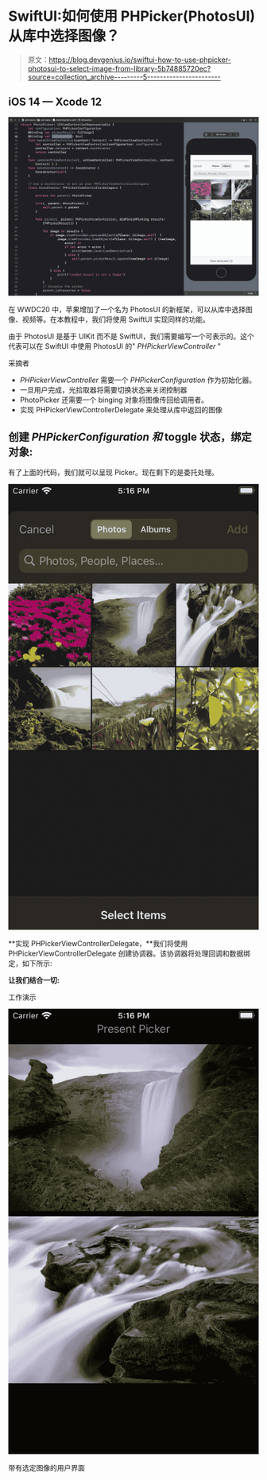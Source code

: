 # SwiftUI:如何使用 PHPicker(PhotosUI)从库中选择图像？

> 原文：<https://blog.devgenius.io/swiftui-how-to-use-phpicker-photosui-to-select-image-from-library-5b74885720ec?source=collection_archive---------5----------------------->

## iOS 14 — Xcode 12

![](img/58ec7447ebcf322919f81617abe2e5e4.png)

在 WWDC20 中，苹果增加了一个名为 PhotosUI 的新框架，可以从库中选择图像、视频等。在本教程中，我们将使用 SwiftUI 实现同样的功能。

由于 PhotosUI 是基于 UIKit 而不是 SwiftUI，我们需要编写一个可表示的。这个代表可以在 SwiftUI 中使用 PhotosUI 的" *PHPickerViewController* "

采摘者

*   *PHPickerViewController* 需要一个 *PHPickerConfiguration* 作为初始化器。
*   一旦用户完成，光拾取器将需要切换状态来关闭控制器
*   PhotoPicker 还需要一个 binging 对象将图像传回给调用者。
*   实现 PHPickerViewControllerDelegate 来处理从库中返回的图像

## **创建 *PHPickerConfiguration 和* toggle 状态，绑定对象:**

有了上面的代码，我们就可以呈现 Picker。现在剩下的是委托处理。

![](img/edb810e48ebee5d50ac1dd426a360707.png)

**实现 PHPickerViewControllerDelegate，**我们将使用 PHPickerViewControllerDelegate 创建协调器。该协调器将处理回调和数据绑定，如下所示:

**让我们结合一切:**

工作演示

![](img/553a832cef292568535e7aece79b44c7.png)

带有选定图像的用户界面